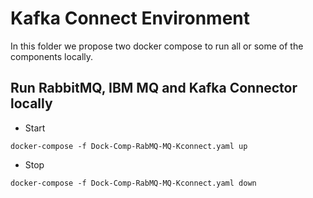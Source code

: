 # Kafka Connect Environment

In this folder we propose two docker compose to run all or some of the components locally.

## Run RabbitMQ, IBM MQ and Kafka Connector locally

* Start

```shell
docker-compose -f Dock-Comp-RabMQ-MQ-Kconnect.yaml up
```

* Stop

```shell
docker-compose -f Dock-Comp-RabMQ-MQ-Kconnect.yaml down
```